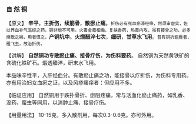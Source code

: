 ### 自  然  铜

【原文】  **辛平**。**主折伤**，**续筋骨**，**散瘀止痛**。<small>折伤必有死血瘀滞经络，然须审虚实，佐以养血补气温经之药。铜非煅不可用。火毒金毒相煽，复挟香药，热毒内攻，虽有接骨之功，必多燥散之祸，用者慎之。</small>**产铜坑中**。**火煅醋淬七次**，**细研**，**甘草水飞用**。<small>昔有铜折翅雁者，雁飞去，故治折伤。</small>

【讲解】 **自然铜功专散瘀止痛、接骨疗伤**，**为伤科要药**。 自然铜为天然黄铁矿的含硫化铁矿石。煅透醋淬，研末水飞用。

本品味辛性平，入肝经血分。有散瘀止痛之功，能接骨以疗折伤，为伤科专用药。亦有用治妇女血瘀之证，以及风疹瘙痒者：但应用不多。

【临证应用】  自然铜用于跌扑骨折、瘀阻疼痛，常与活血化瘀止痛药，如乳香、没药、䗪虫等同用，以消肿止痛、接骨疗伤。

【用量用法】   10-15克，多入散剂用，每次0.3-0.6克。亦可外用。

 